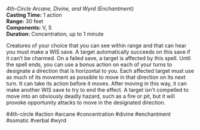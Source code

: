 *4th-Circle Arcane, Divine, and Wyrd (Enchantment)*  
**Casting Time:** 1 action  
**Range:** 30 feet  
**Components:** V, S  
**Duration:** Concentration, up to 1 minute

Creatures of your choice that you can see within range and that can hear you must make a WIS save. A target automatically succeeds on this save if it can’t be charmed. On a failed save, a target is affected by this spell. Until the spell ends, you can use a bonus action on each of your turns to designate a direction that is horizontal to you. Each affected target must use as much of its movement as possible to move in that direction on its next turn. It can take its action before it moves. After moving in this way, it can make another WIS save to try to end the effect. A target isn’t compelled to move into an obviously deadly hazard, such as a fire or pit, but it will provoke opportunity attacks to move in the designated direction.

#4th-circle #action #arcane #concentration #divine #enchantment #somatic #verbal #wyrd
